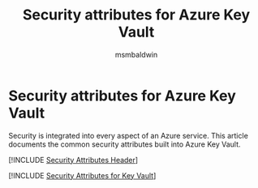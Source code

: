 ﻿---
title: Security attributes for Azure Key Vault
description: A checklist of common security attributes for evaluating Azure Key Vault
services: key-vault
documentationcenter: ''
author: msmbaldwin
manager: barbkess

ms.service: key-vault
ms.topic: conceptual
ms.date: 04/03/2019
ms.author: mbaldwin

---
# Security attributes for Azure Key Vault

Security is integrated into every aspect of an Azure service. This article documents the common security attributes built into Azure Key Vault. 

[!INCLUDE [Security Attributes Header](../../includes/security-attributes-header.md)]


[!INCLUDE [Security Attributes for Key Vault](../../includes/security-attributes-key-vault.md)]